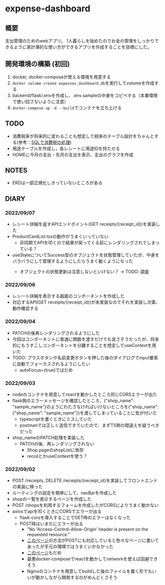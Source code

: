 # expense-dashboard
## 概要
支出管理のためのwebアプリ。
1人暮らしを始めたのでお金の管理をしっかりできるように家計簿的な使い方ができるアプリを作成することを目標にした。

## 開発環境の構築 (初回)
1. docker, docker-composeが使える環境を用意する
2. `docker volume create expenses_dashboard_db`を実行してvolumeを作成する
3. backend/flask/.envを作成し、.env.sampleの中身をコピペする（本番環境で使い回さないように注意）
4. `docker-compose up -d --build`でコンテナを立ち上げる

## TODO
- 消費税率が将来的に変わることも想定して税率のテーブル設計をちゃんとする(参考：[SQLで消費税の処理](https://sikushima.hatenablog.com/entry/2020/06/09/113306))
- 用途テーブルを作成し，各レシートに用途IDを持たせる
- HOMEに今月の支出・先月の支出を表示、支出のグラフを作成

## NOTES
- ERDは一部正規化しきっていないところがある

## DIARY
### 2022/09/07
- レシート詳細を返すAPIエンドポイント(GET receipts/{receipt_id})を実装した
- ProductCardList.tsxの動作がうまくいっていない
  - 非同期でAPIを叩くので結果が戻ってくる前にレンダリングされてしまっている？
- useStateについてSuccess<ReceiptDetailRes>型のオブジェクトを状態管理していたが、中身をバラバラにして管理するようにしたらうまく動くようになった
  - オブジェクトの状態更新は注意しないといけない？ -> TODO: 調査

### 2022/09/06
- レシート詳細を表示する画面のコンポーネントを作成した
- 対応するAPI(GET receipts/{receipt_id})が未実装なのでそれを実装し次第、動作確認する
### 2022/09/04
- PATCHの後再レンダリングされるようにした
- 今回はコンポーネントに普通に関数を渡すだけでも良さそうだったが、将来的にもうすこしコンポーネントを分離することを想定してuseContextを用いた
- TODO: プラスボタンや名前変更ボタンを押した後のダイアログでinput要素に自動でフォーカスされるようにしたい
  - autoFocus={true}ではだめ
### 2022/09/03
- nodeのコンテナを用意してreactを動かしたところ同じCORSエラーが出た
- flask側のエラーメッセージを確認したところ、{"shop_name": "sample_name"}のようにわたさなければいけないところを{"shop_name": {"shop_name": "sample_name"}}を渡してしまっていることに気が付いた
  - typescriptを書くときにミスしていた
  - postmanでは正しく送信できていたので、まずTS側の間違えを疑うべきだった
- shop_nameのPATCH処理を実装した
  - PATCHの後、再レンダリングされない
    - Shop.pageのshopListに依存
    - recoilとかuseContextを使う？
### 2022/09/02
- POST /receipts, DELETE /receipts/{receipt_id}を実装してフロントエンドの実装に移った
- ルーティングの設定を簡単にして、navBarを作成した
- shopの一覧を表示するページを作成した
- POST /shopsを利用するフォームを作成したがCORSによりうまく動かない
- axiosでapiを叩くときにCORSでエラーが出る
  - flask-corsを導入することでGET時のエラーはなくなった
  - POST時はいまだにエラーが出る
    - "No 'Access-Control-Allow-Origin' header is present on the requested resource."
    - [このページ](https://melheaven.hatenadiary.jp/entry/react-flask-cors)の方法がPOSTにも対応していると色々なページに書いてあったが手元の環境ではうまくいかなかった
    - [このページ](https://stackoverflow.com/questions/39550920/flask-cors-not-working-for-post-but-working-for-get)もだめ
    - 最悪docker-composeでreactを動かしてnetworkを使えば回避できそう
    - Nginxのコンテナを用意してbuildした後のファイルを置く形でもいいが動かしながら開発するのがめんどくさそう